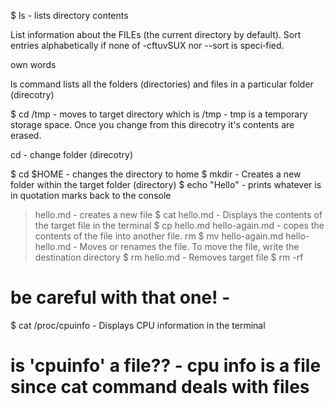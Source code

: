 $ ls		- lists directory contents 

List  information  about  the FILEs (the current directory by default).
Sort entries alphabetically if none of -cftuvSUX nor --sort is speci‐fied.

own words 

ls command lists all the folders (directories) and files in a particular folder (direcotry)

$ cd /tmp	- moves to target directory which is /tmp
		- tmp is a temporary storage space. Once you change from this direcotry it's contents are erased.

cd - change folder (direcotry)

$ cd $HOME	- changes the directory to home
$ mkdir		- Creates a new folder within the target folder (directory)
$ echo	"Hello" - prints whatever is in quotation marks back to the console
> hello.md	- creates a new file
$ cat hello.md		- Displays the contents of the target file in the terminal
$ cp hello.md hello-again.md		- copes the contents of the file into another file. rm
$ mv hello-again.md hello-hello.md	- Moves or renames the file. To move the file, write the 						  destination directory
$ rm hello.md		- Removes target file
$ rm -rf	
# be careful with that one!		-
$ cat /proc/cpuinfo			- Displays CPU information in the terminal	
# is 'cpuinfo' a file??			- cpu info is a file since cat command deals with files

